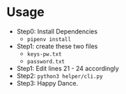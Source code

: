 # Usage

- Step0: Install Dependencies
  - `pipenv install`
- Step1: create these two files
  - `keys-pw.txt`
  - `password.txt`
- Step1: Edit lines 21 - 24 accordingly
- Step2: `python3 helper/cli.py`
- Step3: Happy Dance.
